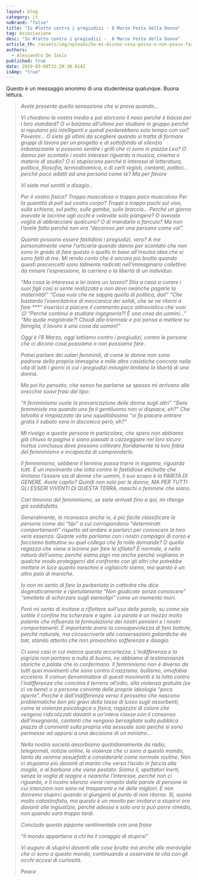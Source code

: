 ```yaml
---
layout: blog
category: it
noBrand: "false"
title: "Io #lotto contro i pregiudizi - 8 Marzo Festa della Donna"
tag: Associazione
desc: "Io #lotto contro i pregiudizi -  8 Marzo Festa della Donna"
article_th: /assets/img/uploads/Se-mi-dicono-cosa-posso-o-non-posso-fare,-io-#lotto---8-Marzo-Festa-della-Donna.jpg
authors:
  - Alessandro De Iasio
published: true
date: 2019-03-08T22:29:30.614Z
isAmp: "true"
---
```


Questo è un messaggio anonimo di una studentessa qualunque. Buona lettura.

> _Avete presente quella sensazione che si prova quando…_
> 
> _Vi chiedono la vostra media e poi storcono il naso perché è bassa per i loro standard?_
> _O vi balzano all’ultimo per studiare in gruppo perché si reputano più intelligenti e quindi perderebbero solo tempo con voi? Poverini…_
> _O siete gli ultimi da scegliere quando si tratta di formare gruppi di lavoro per un progetto e di sottofondo al silenzio imbarazzante si
> possono sentire i grilli che ci sono in piazza Leo?_
> _O danno per scontato i vostri interessi riguardo a musica, cinema o materie di studio?_
> _O si stupiscono perché ti interessi di letteratura, politica, filosofia, termodinamica, o di certi registi, cantanti, politici…
> perché poco adatti ad una persona come te? Ma per favore_
> 
> _Vi siete mai sentiti a disagio…_
> 
> _Per il vostro fisico? Troppo muscoloso o troppo poco muscoloso_
> _Per la quantità di peli sul vostro corpo? Troppi o troppo pochi sul viso, sulla schiena, sul petto, sulle gambe, sulle braccia…_
> _Perché un giorno avevate le lacrime agli occhi e volevate solo piangere? O avevate voglia di abbracciare qualcuno? O di mandarlo a
> fanculo? Ma non l’avete fatto perché non era “decoroso per una persona
> come voi”._
> 
> _Quanto possono essere fastidiosi i pregiudizi, vero? A me personalmente viene l’urticaria quando danno per scontato che non sono
> in grado di fare questo o quello in base all’insulsa idea che si sono
> fatti di me. Mi rendo conto che è ancora più brutto quando questi
> preconcetti sono talmente radicati nell’immaginario collettivo da
> minare l’espressione, la carriera o la libertà di un individuo._
> 
> _“Ma cosa le interessa a lei avere un lavoro? Stia a casa a curare i suoi figli così si sente realizzata e non devo neanche pagarle la
> maternità!”_
> _“Cosa vuoi che ne sappia quella di politica, dai!”_
> _“Che bastarda l’esercitatrice di meccanica dei solidi, che se ne ritorni a fare ***” inserisci a piacere il commento poco stilnovistico
> che vuoi 😉_
> _“Perché continui a studiare ingegneria?! È una cosa da uomini…”_
> _“Ma quale magistrale?! Chiudi alla triennale e poi pensa a mettere su famiglia, il lavoro è una cosa da uomini!”_
> 
> _Oggi è l’8 Marzo, oggi lottiamo contro i pregiudizi, contro le persone che ci dicono cosa possiamo o non possiamo fare._
> 
> _Potrei parlare dei salari femminili, di come le donne non sono padrone della propria immagine e mille altre casistiche concrete nella
> vita di tutti i giorni in cui i pregiudizi misogini limitano la
> libertà di una donna._
> 
> _Ma poi ho pensato, che senso ha parlarne se spesso mi arrivano alle orecchie soavi frasi del tipo:_
> 
> _“Il femminismo vuole la prevaricazione delle donne sugli altri”_
> _“Siete femministe ma quando uno fa il gentiluomo non vi dispiace, eh?”_
> _Che talvolta è rimpiazzato da uno squallidissimo_
> _“vi fa piacere entrare gratis il sabato sera in discoteca però, eh?”_
> 
> _Mi rivolgo a queste persone in particolare, che spero non abbiamo già chiuso la pagina e siano passati a cazzeggiare nel loro sicuro hortus
> conclusus dove possono coltivare floridamente la loro fobia del
> femminismo e incapacità di comprenderlo._
> 
> _Il femminismo, sebbene il termine possa trarre in inganno, riguarda tutti. È un movimento che lotta contro le fastidiose etichette che
> limitano l’essere sia di donne che uomini, il suo scopo è la PARITÀ DI
> GENERE. Avete capito? Quindi non solo per le donne, MA PER TUTTI GLI
> ESSERI VIVENTI DI QUESTA TERRA, maschi o femmine che siano._
> 
> _Cari timorosi del femminismo, se siete arrivati fino a qui, mi ritengo già soddisfatta._
> 
> _Generalmente, lo riconosco anche io, è più facile classificare le persone come dei “tipi” a cui corrispondono “determinati
> comportamenti” rispetto ad andare a parlarci per conoscere la loro
> vera essenza. Quante volte parliamo con i nostri compagni di corso e
> facciamo battutine su quel collega che fa mille domande? O quella
> ragazza che viene a lezione per fare la sfilata? È normale, è nella
> natura dell’uomo; perché siamo pigri ma anche perché vogliamo in
> qualche modo proteggerci dal confronto con gli altri che potrebbe
> mettere in luce quanto meschini e vigliacchi siamo, ma questo è un
> altro paio di maniche._
> 
> _Io non mi sento di fare la perbenista in cattedra che dice dogmaticamente e ripetutamente “Non giudicate senza conoscere”
> “smettete di scherzare sugli stereotipi” come un memento mori._
> 
> _Però mi sento di invitare a riflettere sull’uso delle parole, su come sia sottile il confine tra scherzare e agire. La parola è un mezzo
> molto potente che influenza la formulazione dei nostri pensieri e i
> nostri comportamenti. È importante avere la consapevolezza di fare
> battute, perché naturale, ma circoscriverle alle conversazioni
> goliardiche da bar, stando attento che non provochino sofferenza e
> disagio._
> 
> _Ci sono casi in cui manca questa accortezza. L’indifferenza e la pigrizia non portano a nulla di buono, ne abbiamo di testimonianze
> storiche a palate che lo confermano. Il femminismo non è diverso da
> tutti quei movimenti che sono contro il razzismo, bullismo, omofobia
> eccetera. Il comun denominatore di questi movimenti è la lotta contro
> l’indifferenza che concima il terreno all’odio, alla violenza gratuita
> (se ci va bene) o a persone convinte delle proprie ideologie “poco
> aperte”. Perché è dall’indifferenza verso il prossimo che nascono
> problematiche ben più gravi della tassa di lusso sugli assorbenti,
> come la violenza psicologica o fisica, ragazzini di colore che vengono
> ridicolizzati davanti a un’intera classe con il consenso
> dell’insegnante, cantanti che vengono bersagliate sulla pubblica
> piazza di commenti sulla propria vita sessuale solo perché si sono
> permesse ad opporsi a una decisione di un ministro…_
> 
> _Nella nostra società assorbiamo quotidianamente da radio, telegiornali, notizie online, le violenze che ci sono a questo mondo,
> tanto da venirne assuefatti e considerarle come normale routine. Non
> ci stupiamo più davanti al marito che versa l’acido in faccia alla
> moglie, o al barbone che viene pestato. Siamo lì, spettatori inerti,
> senza la voglia di reagire e neanche l’interesse, perché non ci
> riguarda, e il nostro silenzio viene riempito dalle parole di persone
> le cui intenzioni non sono né trasparenti e né delle migliori. E non
> dovremo stupirci quando si giungerà al punto di non ritorno. Sì, suona
> molto catastrofista, ma questo è un monito per invitarvi a stupirvi
> ora davanti alle ingiustizie, perché adesso e solo ora si può porre
> rimedio, non quando sarà troppo tardi._
> 
> _Concludo questo pippone sentimentale con una frase_
> 
> _“Il mondo appartiene a chi ha il coraggio di stupirsi”_
> 
> _Vi auguro di stupirvi davanti alle cose brutte ma anche alle meraviglie che ci sono a questo mondo, continuando a osservare la vita
> con gli occhi accesi di curiosità._
> 
> _Peace_
